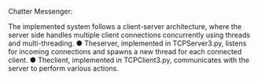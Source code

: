 Chatter Messenger:

 The implemented system follows a client-server architecture, where the server side handles
 multiple client connections concurrently using threads and multi-threading.
 ● Theserver, implemented in TCPServer3.py, listens for incoming connections and
 spawns a new thread for each connected client.
 ● Theclient, implemented in TCPClient3.py, communicates with the server to perform
 various actions.
